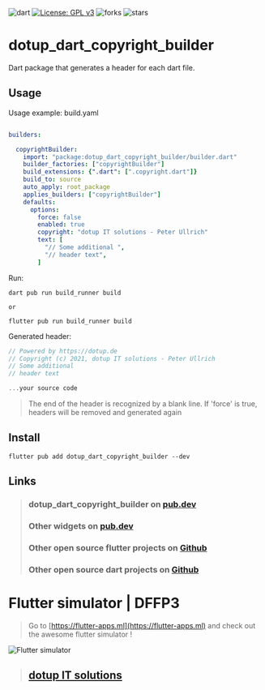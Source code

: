 ![dart](https://badgen.net/pub/flutter-platform/xml) [![License: GPL v3](https://img.shields.io/badge/License-GPLv3-blue.svg)](https://www.gnu.org/licenses/gpl-3.0) ![forks](https://badgen.net/github/forks/dotupNET/dotup_dart_copyright_generator/) ![stars](https://badgen.net/github/stars/dotupNET/dotup_dart_copyright_generator/)

# dotup_dart_copyright_builder

Dart package that generates a header for each dart file.

## Usage

Usage example: build.yaml

```yaml

builders:

  copyrightBuilder:
    import: "package:dotup_dart_copyright_builder/builder.dart"
    builder_factories: ["copyrightBuilder"]
    build_extensions: {".dart": [".copyright.dart"]}
    build_to: source
    auto_apply: root_package
    applies_builders: ["copyrightBuilder"]
    defaults:
      options:
        force: false
        enabled: true
        copyright: "dotup IT solutions - Peter Ullrich"
        text: [
          "// Some additional ",
          "// header text",
        ]
```

Run: 
```shell
dart pub run build_runner build

or

flutter pub run build_runner build
```

Generated header:

```dart
// Powered by https://dotup.de
// Copyright (c) 2021, dotup IT solutions - Peter Ullrich
// Some additional
// header text

...your source code
```

> The end of the header is recognized by a blank line.
> If 'force' is true, headers will be removed and generated again


## Install
`flutter pub add dotup_dart_copyright_builder --dev`

## Links

> ### dotup_dart_copyright_builder on [pub.dev](https://pub.dev/packages/dotup_dart_copyright_builder)
>
> ### Other widgets on [pub.dev](https://pub.dev/packages?q=dotup)
> 
> ### Other open source flutter projects on [Github](https://github.com/search?q=dotup_flutter)
> 
> ### Other open source dart projects on [Github](https://github.com/search?q=dotup_dart)

# Flutter simulator | DFFP3
> Go to [https://flutter-apps.ml](https://flutter-apps.ml) and check out the awesome flutter simulator !

![Flutter simulator](https://flutter-apps.ml/wp-content/uploads/2021/10/Bildschirmfoto-2021-10-31-um-11.34.42-2048x1335.png)

> ## [dotup IT solutions](https://dotup.de)
